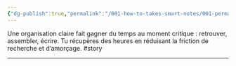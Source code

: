 ```yaml
---
{"dg-publish":true,"permalink":"/001-how-to-takes-smart-notes/001-permanentes/productivite-par-conception/","noteIcon":""}
---
```



Une organisation claire fait gagner du temps au moment critique : retrouver, assembler, écrire. Tu récupères des heures en réduisant la friction de recherche et d’amorçage. #story

---